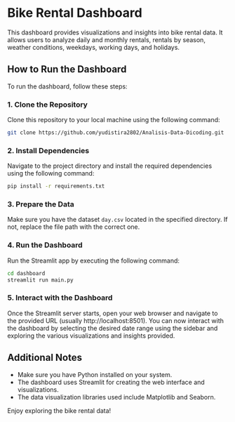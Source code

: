 
# Bike Rental Dashboard

This dashboard provides visualizations and insights into bike rental data. It allows users to analyze daily and monthly rentals, rentals by season, weather conditions, weekdays, working days, and holidays.

## How to Run the Dashboard

To run the dashboard, follow these steps:

### 1. Clone the Repository

Clone this repository to your local machine using the following command:

```bash
git clone https://github.com/yudistira2802/Analisis-Data-Dicoding.git
```

### 2. Install Dependencies

Navigate to the project directory and install the required dependencies using the following command:

```bash
pip install -r requirements.txt
```

### 3. Prepare the Data

Make sure you have the dataset `day.csv` located in the specified directory. If not, replace the file path with the correct one.

### 4. Run the Dashboard

Run the Streamlit app by executing the following command:

```bash
cd dashboard
streamlit run main.py
```

### 5. Interact with the Dashboard

Once the Streamlit server starts, open your web browser and navigate to the provided URL (usually http://localhost:8501). You can now interact with the dashboard by selecting the desired date range using the sidebar and exploring the various visualizations and insights provided.

## Additional Notes

- Make sure you have Python installed on your system.
- The dashboard uses Streamlit for creating the web interface and visualizations.
- The data visualization libraries used include Matplotlib and Seaborn.

Enjoy exploring the bike rental data!
```
